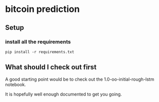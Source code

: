 # bitcoin prediction

## Setup

### install all the requirements

`pip install -r requirements.txt`

## What should I check out first

A good starting point would be to check out the 1.0-oo-initial-rough-lstm notebook.

It is hopefully well enough documented to get you going.
